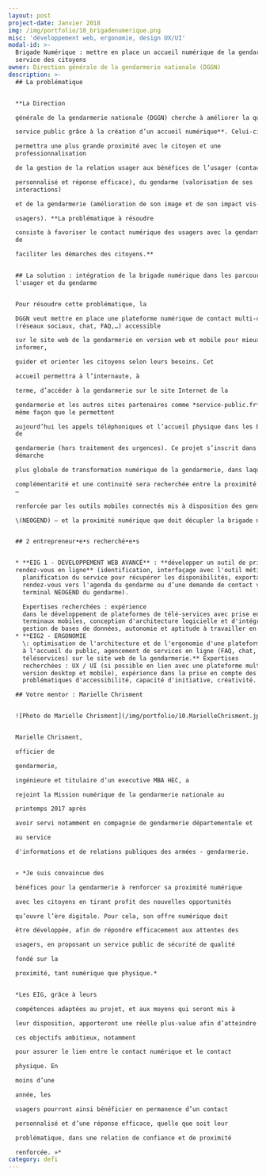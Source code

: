 ```yaml
---
layout: post
project-date: Janvier 2018
img: /img/portfolio/10_brigadenumerique.png
misc: 'développement web, ergonomie, design UX/UI'
modal-id: >-
  Brigade Numérique : mettre en place un accueil numérique de la gendarmerie au
  service des citoyens
owner: Direction générale de la gendarmerie nationale (DGGN)
description: >-
  ## La problématique


  **La Direction

  générale de la gendarmerie nationale (DGGN) cherche à améliorer la qualité du

  service public grâce à la création d’un accueil numérique**. Celui-ci

  permettra une plus grande proximité avec le citoyen et une
  professionnalisation

  de la gestion de la relation usager aux bénéfices de l’usager (contact

  personnalisé et réponse efficace), du gendarme (valorisation de ses
  interactions)

  et de la gendarmerie (amélioration de son image et de son impact vis-à-vis des

  usagers). **La problématique à résoudre

  consiste à favoriser le contact numérique des usagers avec la gendarmerie et
  de

  faciliter les démarches des citoyens.**


  ## La solution : intégration de la brigade numérique dans les parcours de
  l'usager et du gendarme


  Pour résoudre cette problématique, la

  DGGN veut mettre en place une plateforme numérique de contact multi-canal
  (réseaux sociaux, chat, FAQ,…) accessible

  sur le site web de la gendarmerie en version web et mobile pour mieux
  informer,

  guider et orienter les citoyens selon leurs besoins. Cet

  accueil permettra à l’internaute, à

  terme, d’accéder à la gendarmerie sur le site Internet de la

  gendarmerie et les autres sites partenaires comme *service-public.fr* de la
  même façon que le permettent

  aujourd’hui les appels téléphoniques et l’accueil physique dans les brigades
  de

  gendarmerie (hors traitement des urgences). Ce projet s’inscrit dans une
  démarche

  plus globale de transformation numérique de la gendarmerie, dans laquelle une

  complémentarité et une continuité sera recherchée entre la proximité physique
  –

  renforcée par les outils mobiles connectés mis à disposition des gendarmes

  \(NEOGEND) – et la proximité numérique que doit décupler la brigade numérique.


  ## 2 entrepreneur•e•s recherché•e•s


  * **EIG 1 - DEVELOPPEMENT WEB AVANCÉ** : **développer un outil de prise de
  rendez-vous en ligne** (identification, interfaçage avec l'outil métier de
    planification du service pour récupérer les disponibilités, exportation des
    rendez-vous vers l'agenda du gendarme ou d’une demande de contact vers le
    terminal NEOGEND du gendarme).

    Expertises recherchées : expérience
    dans le développement de plateformes de télé-services avec prise en compte des
    terminaux mobiles, conception d'architecture logicielle et d'intégration,
    gestion de bases de données, autonomie et aptitude à travailler en équipe.
  * **EIG2 - ERGONOMIE
    \: optimisation de l'architecture et de l'ergonomie d'une plateforme web dédiée
    à l'accueil du public, agencement de services en ligne (FAQ, chat,
    téléservices) sur le site web de la gendarmerie.** Expertises
    recherchées : UX / UI (si possible en lien avec une plateforme multimédia en
    version desktop et mobile), expérience dans la prise en compte des
    problématiques d'accessibilité, capacité d'initiative, créativité.

  ## Votre mentor : Marielle Chrisment


  ![Photo de Marielle Chrisment](/img/portfolio/10.MarielleChrisment.jpg)


  Marielle Chrisment,

  officier de

  gendarmerie,

  ingénieure et titulaire d’un executive MBA HEC, a

  rejoint la Mission numérique de la gendarmerie nationale au

  printemps 2017 après

  avoir servi notamment en compagnie de gendarmerie départementale et

  au service

  d'informations et de relations publiques des armées - gendarmerie.


  « *Je suis convaincue des

  bénéfices pour la gendarmerie à renforcer sa proximité numérique

  avec les citoyens en tirant profit des nouvelles opportunités

  qu’ouvre l’ère digitale. Pour cela, son offre numérique doit

  être développée, afin de répondre efficacement aux attentes des

  usagers, en proposant un service public de sécurité de qualité

  fondé sur la

  proximité, tant numérique que physique.*


  *Les EIG, grâce à leurs

  compétences adaptées au projet, et aux moyens qui seront mis à

  leur disposition, apporteront une réelle plus-value afin d’atteindre

  ces objectifs ambitieux, notamment

  pour assurer le lien entre le contact numérique et le contact

  physique. En

  moins d’une

  année, les

  usagers pourront ainsi bénéficier en permanence d’un contact

  personnalisé et d’une réponse efficace, quelle que soit leur

  problématique, dans une relation de confiance et de proximité

  renforcée. »*
category: defi
---
```


















